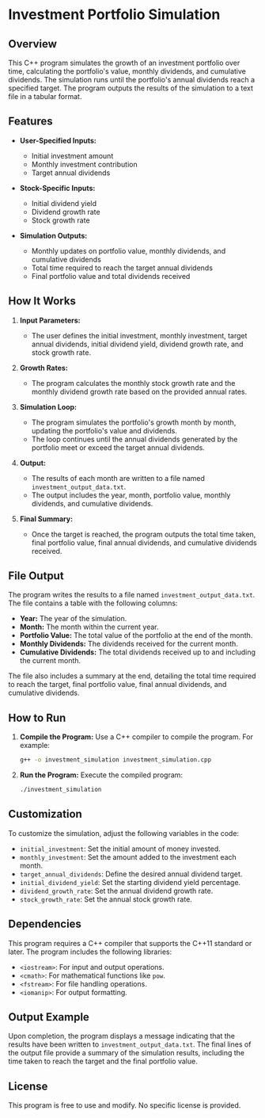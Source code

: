 # Investment Portfolio Simulation

## Overview

This C++ program simulates the growth of an investment portfolio over time, calculating the portfolio's value, monthly dividends, and cumulative dividends. The simulation runs until the portfolio's annual dividends reach a specified target. The program outputs the results of the simulation to a text file in a tabular format.

## Features

- **User-Specified Inputs:** 
  - Initial investment amount
  - Monthly investment contribution
  - Target annual dividends

- **Stock-Specific Inputs:** 
  - Initial dividend yield
  - Dividend growth rate
  - Stock growth rate

- **Simulation Outputs:**
  - Monthly updates on portfolio value, monthly dividends, and cumulative dividends
  - Total time required to reach the target annual dividends
  - Final portfolio value and total dividends received

## How It Works

1. **Input Parameters:**
   - The user defines the initial investment, monthly investment, target annual dividends, initial dividend yield, dividend growth rate, and stock growth rate.
  
2. **Growth Rates:**
   - The program calculates the monthly stock growth rate and the monthly dividend growth rate based on the provided annual rates.

3. **Simulation Loop:**
   - The program simulates the portfolio's growth month by month, updating the portfolio's value and dividends.
   - The loop continues until the annual dividends generated by the portfolio meet or exceed the target annual dividends.

4. **Output:**
   - The results of each month are written to a file named `investment_output_data.txt`.
   - The output includes the year, month, portfolio value, monthly dividends, and cumulative dividends.

5. **Final Summary:**
   - Once the target is reached, the program outputs the total time taken, final portfolio value, final annual dividends, and cumulative dividends received.

## File Output

The program writes the results to a file named `investment_output_data.txt`. The file contains a table with the following columns:

- **Year:** The year of the simulation.
- **Month:** The month within the current year.
- **Portfolio Value:** The total value of the portfolio at the end of the month.
- **Monthly Dividends:** The dividends received for the current month.
- **Cumulative Dividends:** The total dividends received up to and including the current month.

The file also includes a summary at the end, detailing the total time required to reach the target, final portfolio value, final annual dividends, and cumulative dividends.

## How to Run

1. **Compile the Program:**
   Use a C++ compiler to compile the program. For example:
   ```bash
   g++ -o investment_simulation investment_simulation.cpp

2. **Run the Program:**
    Execute the compiled program:
    ```bash
    ./investment_simulation

## Customization

To customize the simulation, adjust the following variables in the code:

- `initial_investment`: Set the initial amount of money invested.
- `monthly_investment`: Set the amount added to the investment each month.
- `target_annual_dividends`: Define the desired annual dividend target.
- `initial_dividend_yield`: Set the starting dividend yield percentage.
- `dividend_growth_rate`: Set the annual dividend growth rate.
- `stock_growth_rate`: Set the annual stock growth rate.

## Dependencies

This program requires a C++ compiler that supports the C++11 standard or later. The program includes the following libraries:

- `<iostream>`: For input and output operations.
- `<cmath>`: For mathematical functions like `pow`.
- `<fstream>`: For file handling operations.
- `<iomanip>`: For output formatting.

## Output Example

Upon completion, the program displays a message indicating that the results have been written to `investment_output_data.txt`. The final lines of the output file provide a summary of the simulation results, including the time taken to reach the target and the final portfolio value.

## License

This program is free to use and modify. No specific license is provided.

